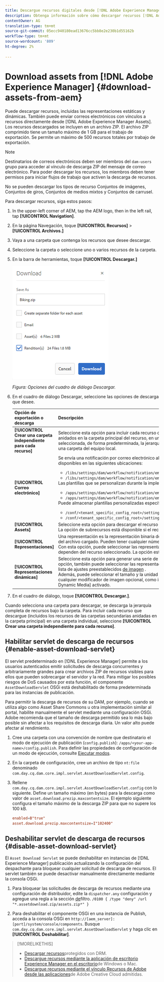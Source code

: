 ```yaml
---
title: Descargue recursos digitales desde [!DNL Adobe Experience Manager].
description: Obtenga información sobre cómo descargar recursos [!DNL Adobe Experience Manager] desde y habilitar o deshabilitar la funcionalidad de descarga.
contentOwner: AG
translation-type: tm+mt
source-git-commit: 05ecc940180ead13676cc5bb8e2e230b1d55162b
workflow-type: tm+mt
source-wordcount: '809'
ht-degree: 2%

---
```



# Download assets from [!DNL Adobe Experience Manager] {#download-assets-from-aem}

Puede descargar recursos, incluidas las representaciones estáticas y dinámicas. También puede enviar correos electrónicos con vínculos a recursos directamente desde [!DNL Adobe Experience Manager Assets]. Los recursos descargados se incluyen en un archivo ZIP. El archivo ZIP comprimido tiene un tamaño máximo de 1 GB para el trabajo de exportación. Se permite un máximo de 500 recursos totales por trabajo de exportación.

>[!NOTE]
>
>Destinatarios de correos electrónicos deben ser miembros del `dam-users` grupo para acceder al vínculo de descarga ZIP del mensaje de correo electrónico. Para poder descargar los recursos, los miembros deben tener permisos para iniciar flujos de trabajo que activen la descarga de recursos.

No se pueden descargar los tipos de recurso Conjuntos de imágenes, Conjuntos de giros, Conjuntos de medios mixtos y Conjuntos de carrusel.

Para descargar recursos, siga estos pasos:

1. In the upper-left corner of AEM, tap the AEM logo, then in the left rail, tap **[!UICONTROL Navigation]**.
1. En la página Navegación, toque **[!UICONTROL Recursos]** > **[!UICONTROL Archivos.]**
1. Vaya a una carpeta que contenga los recursos que desee descargar.
1. Seleccione la carpeta o seleccione uno o varios recursos de la carpeta.
1. En la barra de herramientas, toque **[!UICONTROL Descargar.]**

   ![Opciones disponibles al descargar recursos de Recursos Experience Manager](/help/assets/assets/asset_download_dialog.png)

   *Figura: Opciones del cuadro de diálogo Descargar.*

1. En el cuadro de diálogo Descargar, seleccione las opciones de descarga que desee.

   | Opción de exportación o descarga | Descripción |
   |---|---|
   | **[!UICONTROL Crear una carpeta independiente para cada recurso]** | Seleccione esta opción para incluir cada recurso que descargue, incluidos los recursos de carpetas secundarias anidados en la carpeta principal del recurso, en una carpeta del equipo local. Cuando esta opción no está seleccionada, de forma predeterminada, la jerarquía de carpetas se ignora y todos los recursos se descargan en una carpeta del equipo local. |
   | **[!UICONTROL Correo electrónico]** | Se envía una notificación por correo electrónico al usuario. Las plantillas de correo electrónico estándar están disponibles en las siguientes ubicaciones:<ul><li>`/libs/settings/dam/workflow/notification/email/downloadasset`.</li><li>`/libs/settings/dam/workflow/notification/email/transientworkflowcompleted`.</li></ul> Las plantillas que se personalizan durante la implementación están disponibles en las siguientes ubicaciones: <ul><li>`/apps/settings/dam/workflow/notification/email/downloadasset`.</li><li>`/apps/settings/dam/workflow/notification/email/transientworkflowcompleted`.</li></ul>Puede almacenar plantillas personalizadas específicas del inquilino en las siguientes ubicaciones:<ul><li>`/conf/<tenant_specific_config_root>/settings/dam/workflow/notification/email/downloadasset`.</li><li>`/conf/<tenant_specific_config_root>/settings/dam/workflow/notification/email/transientworkflowcompleted`.</li></ul> |
   | **[!UICONTROL Assets]** | Seleccione esta opción para descargar el recurso en su formulario original sin ninguna representación.<br>La opción de subrecursos está disponible si el recurso original tiene subrecursos. |
   | **[!UICONTROL Representaciones]** | Una representación es la representación binaria de un recurso. Los recursos tienen una representación principal: la del archivo cargado. Pueden tener cualquier número de representaciones. <br> Con esta opción, puede seleccionar las representaciones que desee descargar. Las representaciones disponibles dependen del recurso seleccionado. La opción está disponible si el recurso tiene representaciones. |
   | **[!UICONTROL Representaciones dinámicas]** | Seleccione esta opción para generar una serie de representaciones alternativas en tiempo real. Al seleccionar esta opción, también puede seleccionar las representaciones que desea crear dinámicamente seleccionando una de la lista de ajustes preestablecidos [de imagen](image-presets.md) . <br>Además, puede seleccionar el tamaño y la unidad de medida, el formato, el espacio de color, la resolución y cualquier modificador de imagen opcional, como invertir la imagen. La opción solo está disponible si se ha [!DNL Dynamic Media] activado. |

1. En el cuadro de diálogo, toque **[!UICONTROL Descargar.]**.

Cuando selecciona una carpeta para descargar, se descarga la jerarquía completa de recursos bajo la carpeta. Para incluir cada recurso que descargue (incluidos los recursos de las carpetas secundarias anidadas en la carpeta principal) en una carpeta individual, seleccione **[!UICONTROL Crear una carpeta independiente para cada recurso]**.

## Habilitar servlet de descarga de recursos {#enable-asset-download-servlet}

El servlet predeterminado en [!DNL Experience Manager] permite a los usuarios autenticados emitir solicitudes de descarga concurrentes y arbitrariamente grandes para crear archivos ZIP de recursos visibles para ellos que pueden sobrecargar el servidor y la red. Para mitigar los posibles riesgos de DoS causados por esta función, el componente `AssetDownloadServlet` OSGi está deshabilitado de forma predeterminada para las instancias de publicación.

Para permitir la descarga de recursos de su DAM, por ejemplo, cuando se utiliza algo como Asset Share Commons u otra implementación similar al portal, habilite manualmente el servlet mediante una configuración OSGi. Adobe recomienda que el tamaño de descarga permitido sea lo más bajo posible sin afectar a los requisitos de descarga diaria. Un valor alto puede afectar al rendimiento.

1. Cree una carpeta con una convención de nombre que destinatario el modo de ejecución de publicación (`config.publish`): `/apps/<your-app-name>/config.publish`. Para definir las propiedades de configuración de un modo de ejecución, consulte [Ejecutar modos](/help/sites-deploying/configure-runmodes.md#defining-configuration-properties-for-a-run-mode).
1. En la carpeta de configuración, cree un archivo de tipo `nt:file` denominado `com.day.cq.dam.core.impl.servlet.AssetDownloadServlet.config`.
1. Rellene `com.day.cq.dam.core.impl.servlet.AssetDownloadServlet.config` con lo siguiente. Define un tamaño máximo (en bytes) para la descarga como valor de `asset.download.prezip.maxcontentsize`. El ejemplo siguiente configura el tamaño máximo de la descarga ZIP para que no supere los 100 kB.

   ```conf
   enabled=B"true"
   asset.download.prezip.maxcontentsize=I"102400"
   ```

## Deshabilitar servlet de descarga de recursos {#disable-asset-download-servlet}

El `Asset Download Servlet` se puede deshabilitar en instancias de [!DNL Experience Manager] publicación actualizando la configuración del despachante para bloquear cualquier solicitud de descarga de recursos. El servlet también se puede desactivar manualmente directamente mediante la consola OSGi.

1. Para bloquear las solicitudes de descarga de recursos mediante una configuración de distribuidor, edite la `dispatcher.any` configuración y agregue una regla a la sección [de](https://docs.adobe.com/content/help/en/experience-manager-dispatcher/using/configuring/dispatcher-configuration.html#defining-a-filter)filtro. `/0100 { /type "deny" /url "*.assetdownload.zip/assets.zip*" }`

1. Para deshabilitar el componente OSGi en una instancia de Publish, acceda a la consola OSGi en `http://[aem_server]:[port]/system/console/components`. Busque `com.day.cq.dam.core.impl.servlet.AssetDownloadServlet` y haga clic en **[!UICONTROL Deshabilitar]**.

>[!MORELIKETHIS]
>
>* [Descargar recursos](drm.md)protegidos con DRM.
>* [Descargue recursos mediante la aplicación de escritorio Experience Manager en el escritorio](https://helpx.adobe.com/experience-manager/desktop-app/aem-desktop-app.html)de Windows o Mac.
>* [Descargue recursos mediante el vínculo Recursos de Adobe desde las aplicaciones](https://helpx.adobe.com/enterprise/using/manage-assets-using-adobe-asset-link.html)de Adobe Creative Cloud admitidas.

